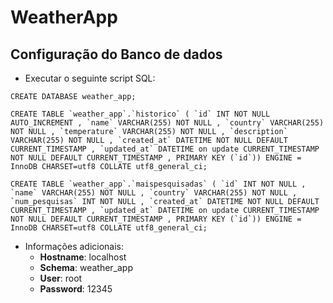 # WeatherApp

## Configuração do Banco de dados

- Executar o seguinte script SQL:

` CREATE DATABASE weather_app; `

`` CREATE TABLE `weather_app`.`historico` ( `id` INT NOT NULL AUTO_INCREMENT , `name` VARCHAR(255) NOT NULL , `country` VARCHAR(255) NOT NULL , `temperature` VARCHAR(255) NOT NULL , `description` VARCHAR(255) NOT NULL , `created_at` DATETIME NOT NULL DEFAULT CURRENT_TIMESTAMP , `updated_at` DATETIME on update CURRENT_TIMESTAMP NOT NULL DEFAULT CURRENT_TIMESTAMP , PRIMARY KEY (`id`)) ENGINE = InnoDB CHARSET=utf8 COLLATE utf8_general_ci; ``


`` CREATE TABLE `weather_app`.`maispesquisadas` ( `id` INT NOT NULL , `name` VARCHAR(255) NOT NULL , `country` VARCHAR(255) NOT NULL , `num_pesquisas` INT NOT NULL , `created_at` DATETIME NOT NULL DEFAULT CURRENT_TIMESTAMP , `updated_at` DATETIME on update CURRENT_TIMESTAMP NOT NULL DEFAULT CURRENT_TIMESTAMP , PRIMARY KEY (`id`)) ENGINE = InnoDB CHARSET=utf8 COLLATE utf8_general_ci; ``


 - Informações adicionais:
    * **Hostname**: localhost
    * **Schema**: weather_app
    * **User**: root
    * **Password**: 12345
